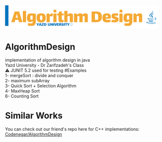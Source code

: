![alt text](https://raw.githubusercontent.com/AmirhosseinAzimyzadeh/AlgorithmDesign/master/Picture/Header.jpg)
# AlgorithmDesign
implementation of algorithm design in java <br>
Yazd University - Dr Zarifzadeh's Class <br>
⚠ JUNIT 5.2 used for testing
#Examples <br>
1- mergeSort : divide and conquer <br>
2- maximum subArray <br>
3- Quick Sort + Selection Algorithm <br>
4- MaxHeap Sort <br>
6- Counting Sort <br>
# Similar Works 
You can check out our friend's repo here for C++ implementations:<br>
<a href = "https://github.com/Codenegaar/AlgorithmDesignExamples/">Codenegar/AlgorithmDesign</a>

